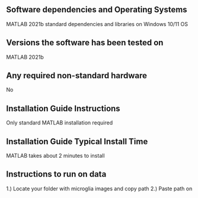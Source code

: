 ## Software dependencies and Operating Systems
MATLAB 2021b standard dependencies and libraries on Windows 10/11 OS

## Versions the software has been tested on
MATLAB 2021b

## Any required non-standard hardware
No

## Installation Guide Instructions
Only standard MATLAB installation required

## Installation Guide Typical Install Time
MATLAB takes about 2 minutes to install

## Instructions to run on data
1.) Locate your folder with microglia images and copy path
2.) Paste path on 
